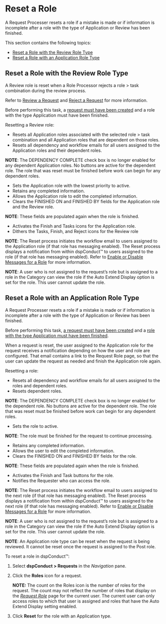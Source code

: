 # Reset a Role

A Request Processer resets a role if a mistake is made or if information
is incomplete after a role with the type of Application or Review has
been finished.

This section contains the following topics:

  - [Reset a Role with the Review Role
    Type](#Reset_a_Role_with_the_Review_Role_Type)
  - [Reset a Role with an Application Role
    Type](#Reset_a_Role_with_an_Application_Role_Type)

## <span id="Reset_a_Role_with_the_Review_Role_Type"></span>Reset a Role with the Review Role Type

A Review role is reset when a Role Processor rejects a role \> task
combination during the review process.

Refer to [Review a Request](Review_a_Request_Overview.htm) and [Reject a
Request](Reject_a_Request.htm) for more information.

Before performing this task, a [request must have been
created](Create_a_Request.htm) and a role with the type Application must
have been finished.

Resetting a Review role:

  - Resets all Application roles associated with the selected role \>
    task combination and all Application roles that are dependent on
    those roles.
  - Resets all dependency and workflow emails for all users assigned to
    the Application roles and their dependent roles.

<span style="font-weight: bold;">NOTE</span>: The DEPENDENCY COMPLETE
check box is no longer enabled for any dependent Application roles. No
buttons are active for the dependent role. The role that was reset must
be finished before work can begin for any dependent roles.

  - Sets the Application role with the lowest priority to active.
  - Retains any completed information.
  - Allows the Application role to edit the completed information.
  - Clears the FINISHED ON and FINISHED BY fields for the Application
    role and the Review role.

<span style="font-weight: bold;">NOTE</span>: These fields are populated
again when the role is finished.

  - Activates the Finish and Tasks icons for the Application role.
  - Dithers the Tasks, Finish, and Reject icons for the Review role

<span style="font-weight: bold;">NOTE</span>: The Reset process
initiates the workflow email to users assigned to the Application role
(if that role has messaging enabled). The Reset process displays a
notification from within dspConduct™ to users assigned to the role (if
that role has messaging enabled). Refer to [Enable or Disable Messages
for a Role](Enable_or_Disable_Messages_for_a_Role.htm) for more
information.

<span style="font-weight: bold;">NOTE</span>: A user who is not assigned
to the request’s role but is assigned to a role in the Category can view
the role if the Auto Extend Display option is set for the role. This
user cannot update the
role.

## <span id="Reset_a_Role_with_an_Application_Role_Type"></span>Reset a Role with an Application Role Type

A Request Processer resets a role if a mistake is made or if information
is incomplete after a role with the type of Application or Review has
been finished.

Before performing this task, [a request must have been
created](Create_a_Request.htm) and a [role with the type Application
must have been
finished](Finish_a_Role_with_the_Application_Role_Type.htm).

When a request is reset, the user assigned to the Application role for
the request receives a notification depending on how the user and role
are configured. That email contains a link to the Request Role page, so
that the user can update the request as needed and finish the
Application role again.

Resetting a role:

  - Resets all dependency and workflow emails for all users assigned to
    the roles and dependent roles.
  - Resets dependent roles.

<span style="font-weight: bold;">NOTE</span>: The DEPENDENCY COMPLETE
check box is no longer enabled for the dependent role. No buttons are
active for the dependent role. The role that was reset must be finished
before work can begin for any dependent roles.

  - Sets the role to active.

<span style="font-weight: bold;">NOTE</span>: The role must be finished
for the request to continue processing.

  - Retains any completed information.
  - Allows the user to edit the completed information.
  - Clears the FINISHED ON and FINISHED BY fields for the role.

<span style="font-weight: bold;">NOTE</span>: These fields are populated
again when the role is finished.

  - Activates the Finish and Task buttons for the role.
  - Notifies the Requester who can access the role.

<span style="font-weight: bold;">NOTE</span>: The Reset process
initiates the workflow email to users assigned to the next role (if that
role has messaging enabled). The Reset process displays a notification
from within dspConduct™ to users assigned to the next role (if that role
has messaging enabled). Refer to [Enable or Disable Messages for a
Role](Enable_or_Disable_Messages_for_a_Role.htm) for more information.

<span style="font-weight: bold;">NOTE</span>: A user who is not assigned
to the request’s role but is assigned to a role in the Category can view
the role if the Auto Extend Display option is set for the role. This
user cannot update the role.

<span style="font-weight: bold;">NOTE</span>: An Application role type
can be reset when the request is being reviewed. It cannot be reset once
the request is assigned to the Post role.

To reset a role in dspConduct™:

1.  Select <span style="font-weight: bold;">dspConduct \>
    Requests</span> in the
    <span style="font-style: italic;">Navigation</span> pane.

2.  Click the <span style="font-weight: bold;">Roles</span> icon for a
    request.
    
    **NOTE:** The count on the Roles icon is the number of roles for the
    request. The count may not reflect the number of roles that display
    on the <span style="font-style: italic;">[Request
    Role](../Page_Desc/Request_Role_H.htm)</span> page for the current
    user. The current user can only access roles to which that user is
    assigned and roles that have the Auto Extend Display setting
    enabled.

3.  Click <span style="font-weight: bold;">Reset</span> for the role
    with an Application type.
